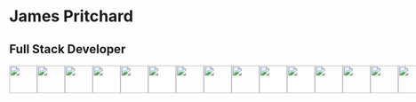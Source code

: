 <h1>James Pritchard</h1>
<h2>Full Stack Developer</h2>
<div style="display:flex">
    <img width="50px" src="https://cdn.jsdelivr.net/gh/devicons/devicon/icons/html5/html5-original.svg" />
    <img width="50px" src="https://cdn.jsdelivr.net/gh/devicons/devicon/icons/css3/css3-original.svg" />
    <img width="50px" src="https://cdn.jsdelivr.net/gh/devicons/devicon/icons/javascript/javascript-original.svg" />
    <img width="50px" style="background-color:white" src="https://cdn.jsdelivr.net/gh/devicons/devicon/icons/jquery/jquery-original-wordmark.svg" />
    <img width="50px" src="https://cdn.jsdelivr.net/gh/devicons/devicon/icons/nodejs/nodejs-original.svg" />
    <img width="50px" style="background-color:white" src="https://cdn.jsdelivr.net/gh/devicons/devicon/icons/express/express-original.svg" />
    <img width="50px" src="https://cdn.jsdelivr.net/gh/devicons/devicon/icons/mongodb/mongodb-original.svg" />
    <img width="50px" src="https://cdn.jsdelivr.net/gh/devicons/devicon/icons/graphql/graphql-plain.svg" />
    <img width="50px" src="https://cdn.jsdelivr.net/gh/devicons/devicon/icons/react/react-original.svg" />
    <img width="50px" style="background-color:white" src="https://cdn.jsdelivr.net/gh/devicons/devicon/icons/handlebars/handlebars-original.svg" />
    <img width="50px" style="background-color:white" src="https://cdn.jsdelivr.net/gh/devicons/devicon/icons/solidity/solidity-original.svg" />
    <img width="50px" src="https://cdn.jsdelivr.net/gh/devicons/devicon/icons/figma/figma-original.svg" />
    <img width="50px" src="https://cdn.jsdelivr.net/gh/devicons/devicon/icons/sass/sass-original.svg" />
    <img width="50px" src="https://cdn.jsdelivr.net/gh/devicons/devicon/icons/heroku/heroku-plain.svg" />
    <img width="50px" src="https://cdn.jsdelivr.net/gh/devicons/devicon/icons/git/git-original.svg" />
</div>
